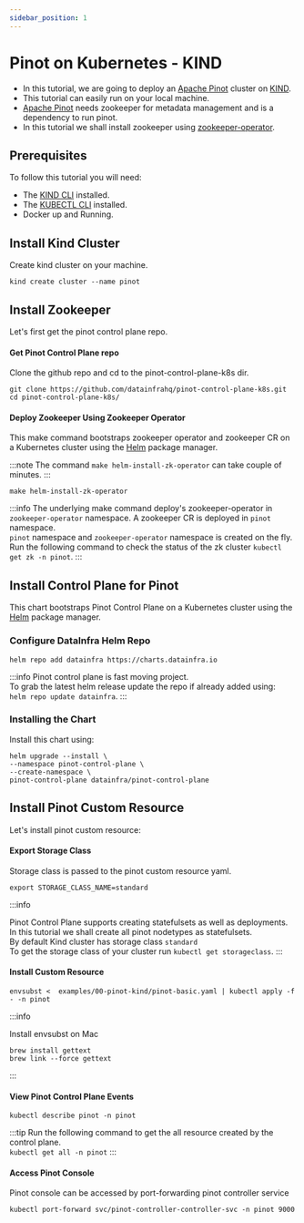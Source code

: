 ```yaml
---
sidebar_position: 1
---
```


# Pinot on Kubernetes - KIND

- In this tutorial, we are going to deploy an [Apache Pinot](https://github.com/apache/pinot) cluster on [KIND](https://kind.sigs.k8s.io/).
- This tutorial can easily run on your local machine.
- [Apache Pinot](https://github.com/apache/pinot) needs zookeeper for metadata management and is a dependency to run pinot.
- In this tutorial we shall install zookeeper using [zookeeper-operator](https://github.com/pravega/zookeeper-operator).

## Prerequisites

To follow this tutorial you will need:

- The [KIND CLI](https://kind.sigs.k8s.io/docs/user/quick-start#installation) installed.
- The [KUBECTL CLI](https://kubernetes.io/docs/tasks/tools/#kubectl) installed.
- Docker up and Running.

## Install Kind Cluster

Create kind cluster on your machine.

```
kind create cluster --name pinot
```

## Install Zookeeper

Let's first get the pinot control plane repo.

#### Get Pinot Control Plane repo
Clone the github repo and cd to the pinot-control-plane-k8s dir.
```
git clone https://github.com/datainfrahq/pinot-control-plane-k8s.git
cd pinot-control-plane-k8s/ 
```

#### Deploy Zookeeper Using Zookeeper Operator
This make command bootstraps zookeeper operator and zookeeper CR on a Kubernetes cluster using the [Helm](https://helm.sh/) package manager.

:::note
The command ```make helm-install-zk-operator``` can take couple of minutes. 
:::

```
make helm-install-zk-operator     
```

:::info
The underlying make command deploy's zookeeper-operator in ```zookeeper-operator``` namespace.
A zookeeper CR is deployed in ```pinot``` namespace.            
```pinot``` namespace and ```zookeeper-operator``` namespace is created on the fly.          
Run the following command to check the status of the zk cluster ```kubectl get zk -n pinot```.
:::


## Install Control Plane for Pinot

This chart bootstraps Pinot Control Plane on a Kubernetes cluster using the [Helm](https://helm.sh/) package manager.


### Configure DataInfra Helm Repo

```
helm repo add datainfra https://charts.datainfra.io
```

:::info
Pinot control plane is fast moving project.         
To grab the latest helm release update the repo
if already added using:                  
```helm repo update datainfra```. 
:::

### Installing the Chart
Install this chart using:

```
helm upgrade --install \
--namespace pinot-control-plane \
--create-namespace \
pinot-control-plane datainfra/pinot-control-plane
```

## Install Pinot Custom Resource

Let's install pinot custom resource:

#### Export Storage Class
Storage class is passed to the pinot custom resource yaml. 

```
export STORAGE_CLASS_NAME=standard
```

:::info

Pinot Control Plane supports creating statefulsets as well as deployments.              
In this tutorial we shall create all pinot nodetypes as statefulsets.       
By default Kind cluster has storage class ```standard```        
To get the storage class of your cluster run ```kubectl get storageclass```.
:::

#### Install Custom Resource

```
envsubst <  examples/00-pinot-kind/pinot-basic.yaml | kubectl apply -f - -n pinot
```

:::info

Install envsubst on Mac
```
brew install gettext
brew link --force gettext 
```
:::

#### View Pinot Control Plane Events

```
kubectl describe pinot -n pinot 
```

:::tip
Run the following command to get the all resource created by the control plane.         
```kubectl get all -n pinot```
:::
#### Access Pinot Console

Pinot console can be accessed by port-forwarding pinot controller service
```
kubectl port-forward svc/pinot-controller-controller-svc -n pinot 9000
```

